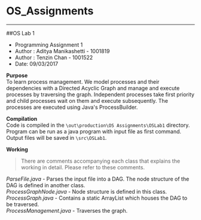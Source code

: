 # OS_Assignments

***

##OS Lab 1

* Programming Assignment 1
* Author : Aditya Manikashetti - 1001819
* Author : Tenzin Chan - 1001522
* Date: 09/03/2017 

**Purpose**  
To learn process management. We model processes and their dependencies with a Directed Acyclic Graph and manage and execute
processes by traversing the graph. Independent processes take first priority and child processes wait on them and execute subsequently.
The processes are executed using Java's ProcessBuilder.  
  
**Compilation**  
Code is compiled in the `\out\production\OS Assignments\OSLab1` directory. Program can be run as a java program with
input file as first command.  
Output files will be saved in `\src\OSLab1`.

**Working**  
> There are comments accompanying each class that explains the working in detail. Please refer to these
comments.  

*ParseFile.java* - Parses the input file into a DAG. The node structure of the DAG is defined in another class.  
*ProcessGraphNode.java* - Node structure is defined in this class.  
*ProcessGraph.java* - Contains a static ArrayList which houses the DAG to be traversed.  
*ProcessManagement.java* - Traverses the graph. 


